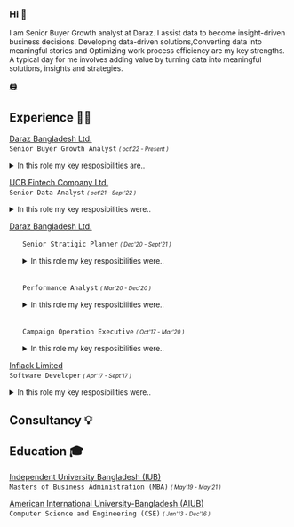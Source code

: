 ### Hi 👋

<font size = "2.7
"><p>I am Senior Buyer Growth analyst at Daraz. I assist data to become insight-driven business decisions. Developing data-driven solutions,Converting data into meaningful stories and Optimizing work process efficiency are my key strengths. A typical day for me involves adding value by turning data into meaningful solutions, insights and strategies.
</p></font>

[🖨️](https://drive.google.com/file/d/1UTi9Kx_bqog8-tmKuz0RzQ0HWkrW7UFG/view?usp=sharing "Download Resume Here")

## Experience  👨‍💻


[Daraz Bangladesh Ltd.](https://daraz.com/ "Daraz Group is South Asia's leading eCommerce platform providing access to 50 million products for 40 million monthly active users in Bangladesh, Pakistan, Nepal, Srilanka & Mayanmar.")
<br>
`Senior Buyer Growth Analyst` <font size = "1"><em>( oct'22 - Present )</em></font>
<br/>
<font size = "2"><details close><summary> In this role my key resposibilities are.. </summary> 
<ul>
    <li> Analyze & Identify growth levers to increase orders per shopper across business verticals.</li>
    <li> Tracking & Understanding leading segmentation, channel, and content strategy to help build a strategy for the business.</li>
    <li>Ensuring accessibility of DOD performance & Data for the management </li>
<li>Develop plans to materialize strategy and analyze business proposals. </li>
    <li>Align processes, resources-planning, and department goals with the overall Buyer growth strategy</li>
<li>Explore and onboard relevant MarTech solutions to improve efficiency</li>
<li>Understanding traffic source attribution and allocating budgets accordingly</li>
<li>Develop and analyze the acquisition & retention subsidy planning with ROI consideration </li>
</ul>
</details></font>

[UCB Fintech Company Ltd.](https://www.upaybd.com/ "উপায় (upay) is a Mobile Financial Service brand aiming at helping aspirers achieve their goals through easy, secured and innovative digital financial")
<br>
`Senior Data Analyst` <font size = "1"><em>( oct'21 - Sept'22 )</em></font>
<br/>
<font size = "2"><details close><summary> In this role my key resposibilities were.. </summary> 
<ul>
    <li>Strategic planning and performance analysis.</li>
    <li>Develop plans to materialize strategy and analyze business proposals.</li>
    <li>Align processes, resources-planning and department goals with overall strategy.</li>
</ul>
</details></font>

[Daraz Bangladesh Ltd.](https://daraz.com/ "Daraz Group is South Asia's leading eCommerce platform providing access to 50 million products for 40 million monthly active users in Bangladesh, Pakistan, Nepal, Srilanka & Mayanmar.")
<br>
<ul>

`Senior Stratigic Planner` <font size = "1"><em>( Dec'20 - Sept'21 )</em></font>
<br/>
<font size = "2"><details close><summary> In this role my key resposibilities were.. </summary> 
<ul>
    <li>Commercial and operational strategic planning and performance analysis. </li>
    <li>Develop plans to materialize strategy and analyze business proposals. </li>
    <li>Align processes, resources-planning and department goals with overall strategy. </li>
    <li>Construct forecasts and analytical models.</li>
</ul>
</details></font>
<br>

`Performance Analyst` <font size = "1"><em>( Mar'20 - Dec'20 )</em></font>
<br/>
<font size = "2"><details close><summary> In this role my key resposibilities were.. </summary> 
<ul>
    <li>Analyze Traffic performance and Digital Merchandizing.</li>
    <li>Customer behavior and pattern modeling and analysis.</li>
    <li>Research competition to identify threats and opportunities.</li>
    <li>Develop plans to materialize strategy and analyze traffic & sales Performance</li>
</ul>
</details></font>

<br>

`Campaign Operation Executive` <font size = "1"><em>( Oct'17 - Mar'20 )</em></font>
<br/>
<font size = "2"><details close><summary> In this role my key resposibilities were.. </summary> 
<ul>
    <li>Analyze Traffic performance and Digital Merchandizing.</li>
    <li>Customer behavior and pattern modeling and analysis.</li>
    <li>Research competition to identify threats and opportunities.</li>
    <li>Develop plans to materialize strategy and analyze traffic & sales Performance</li>
</ul>
</details></font>

</ul>

[Inflack Limited](https://inflack.com/ "Inflack is an emerging IT services powerhouse. Our people do amazing things to help businesses, government and communities solve their toughest challenges.")
<br>
`Software Developer` <font size = "1"><em>( Apr'17 - Sept'17 )</em></font>
<br/>
<font size = "2"><details close><summary> In this role my key resposibilities were.. </summary> 
<ul>
    <li>Requirement analysis.</li>
    <li>UX planning & implement.</li>
    <li>Frontend development.</li>
    <li>Research & development for new front end UX.</li>
</ul>
</details></font>

## Consultancy 💡

## Education 🎓

[Independent University Bangladesh (IUB)](http://www.iub.edu.bd/ "Independent University, Bangladesh or IUB is a private university in Bangladesh. It is located in Bashundhara Residential Area of Dhaka, Bangladesh. It was established in 1993 under the Private University Act, 1992. IUB has an enrollment of 10,000 students, 11,556 alumni, and 401 faculty members.")
<br>
`Masters of Business Administration (MBA)` <font size = "1"><em>( May'19 - May'21 )</em></font>
<br/>

[American International University-Bangladesh (AIUB)](https://www.aiub.edu/ "American International University-Bangladesh, commonly known by its acronym AIUB, is an accredited and reputed private university in Dhaka, Bangladesh.")
<br>
`Computer Science and Engineering (CSE)` <font size = "1"><em>( Jan'13 - Dec'16 )</em></font>
<br/>
